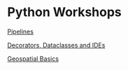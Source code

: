 # Python Workshops

[Pipelines](./Pipelines/Pipelines.ipynb)

[Decorators, Dataclasses and IDEs](./Decorators_Dataclasses_IDEs/Decorators_Dataclasses_IDEs.ipynb)

[Geospatial Basics](./Geospatial/Geospatial_Basics.ipynb)
